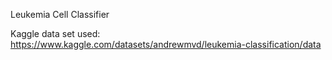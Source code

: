 Leukemia Cell Classifier

Kaggle data set used: https://www.kaggle.com/datasets/andrewmvd/leukemia-classification/data
